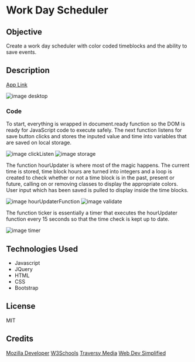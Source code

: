 # Work Day Scheduler

## Objective
Create a work day scheduler with color coded timeblocks and the ability to save events.

## Description
[App Link](https://cptspooky.github.io/Work-Day-Scheduler/)

![image desktop](https://user-images.githubusercontent.com/66426144/88464582-0604ad80-ce8a-11ea-9c32-de78248793a5.png)

### Code
To start, everything is wrapped in document.ready function so the DOM is ready for JavaScript code to execute safely. The next function listens for save button clicks and stores the inputed value and time into variables that are saved on local storage.

![image clickListen](https://user-images.githubusercontent.com/66426144/88464825-d3f44b00-ce8b-11ea-865e-259e2decdb7e.png)
![image storage](https://user-images.githubusercontent.com/66426144/88465108-26366b80-ce8e-11ea-9012-946ae4bab8b6.png)

The function hourUpdater is where most of the magic happens. The current time is stored, time block hours are turned into integers and a loop is created to check whether or not a time block is in the past, present or future, calling on or removing classes to display the appropriate colors. User input which has been saved is pulled to display inside the time blocks. 

![image hourUpdaterFunction](https://user-images.githubusercontent.com/66426144/88464932-a4920e00-ce8c-11ea-932b-ed6540692c5e.png)
![image validate](https://user-images.githubusercontent.com/66426144/88465083-f8512700-ce8d-11ea-88ae-829e9be6b7e9.png)

The function ticker is essentially a timer that executes the hourUpdater function every 15 seconds so that the time check is kept up to date. 

![image timer](https://user-images.githubusercontent.com/66426144/88465058-c344d480-ce8d-11ea-91dd-3787c9ce3f1e.png)


## Technologies Used
* Javascript
* JQuery
* HTML
* CSS
* Bootstrap

## License
MIT


## Credits
[Mozilla Developer](https://developer.mozilla.org/)
[W3Schools](https://w3schools.com)
[Traversy Media](https://www.youtube.com/channel/UC29ju8bIPH5as8OGnQzwJyA)
[Web Dev Simplified](https://www.youtube.com/channel/UCFbNIlppjAuEX4znoulh0Cw)
